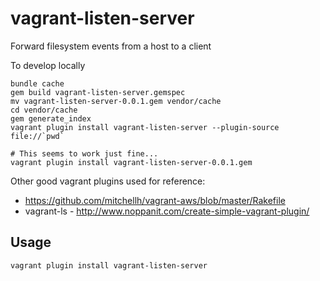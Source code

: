 # vagrant-listen-server

Forward filesystem events from a host to a client

To develop locally
```
bundle cache
gem build vagrant-listen-server.gemspec
mv vagrant-listen-server-0.0.1.gem vendor/cache
cd vendor/cache
gem generate_index
vagrant plugin install vagrant-listen-server --plugin-source file://`pwd`

# This seems to work just fine...
vagrant plugin install vagrant-listen-server-0.0.1.gem
```

Other good vagrant plugins used for reference:
* https://github.com/mitchellh/vagrant-aws/blob/master/Rakefile
* vagrant-ls - http://www.noppanit.com/create-simple-vagrant-plugin/


## Usage

`vagrant plugin install vagrant-listen-server`
